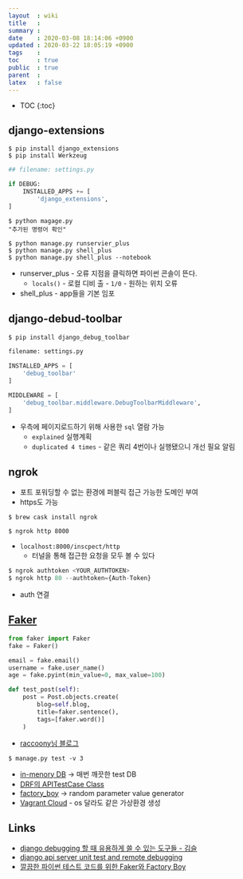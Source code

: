 ```yaml
---
layout  : wiki
title   : 
summary : 
date    : 2020-03-08 18:14:06 +0900
updated : 2020-03-22 18:05:19 +0900
tags    : 
toc     : true
public  : true
parent  : 
latex   : false
---
```

* TOC
{:toc}

## django-extensions

```shell
$ pip install django_extensions
$ pip install Werkzeug
```

```python
## filename: settings.py

if DEBUG:
    INSTALLED_APPS += [
        'django_extensions',
]
```

```shell
$ python magage.py
"추가된 명령어 확인"
```

```shell
$ python manage.py runservier_plus
$ python manage.py shell_plus
$ python manage.py shell_plus --notebook
```

- runserver_plus - 오류 지점을 클릭하면 파이썬 콘솔이 뜬다.
    - `locals()` - 로컬 디비 출     - `1/0` - 원하는 위치 오류
- shell_plus - app들을 기본 임포

## django-debud-toolbar

```python
$ pip install django_debug_toolbar
```

```python
filename: settings.py

INSTALLED_APPS = [
    'debug_toolbar'
]
```

```python
MIDDLEWARE = [
    'debug_toolbar.middleware.DebugToolbarMiddleware',
]
```

- 우측에 페이지로드하기 위해 사용한 `sql` 열람 가능
    - `explained` 실행계획
    - `duplicated 4 times` - 같은 쿼리 4번이나 실행됐으니 개선 필요 알림


## ngrok

- 포트 포워딩할 수 없는 환경에 퍼블릭 접근 가능한 도메인 부여
- https도 가능

```shell
$ brew cask install ngrok
```

```shell
$ ngrok http 8000
```

- `localhost:8000/inscpect/http`
    - 터널을 통해 접근한 요청을 모두 볼 수 있다

```python
$ ngrok authtoken <YOUR_AUTHTOKEN>
$ ngrok http 80 --authtoken={Auth-Token}
```

- auth 연결

## [Faker](https://factoryboy.readthedocs.io/en/latest/)

```python
from faker import Faker
fake = Faker()

email = fake.email()
username = fake.user_name()
age = fake.pyint(min_value=0, max_value=100)
```

```python
def test_post(self):
    post = Post.objects.create(
        blog=self.blog,
        title=faker.sentence(),
        tags=[faker.word()]
    )
```
- [raccoony님 블로그](https://www.44bits.io/ko/post/faker-and-factory-boy-for-clean-code-on-python-test)


```shell
$ manage.py test -v 3
```

- [in-menory DB](https://pypi.org/project/django-memdb/) -> 매번 깨끗한 test DB
- [DRF의 APITestCase Class](https://www.django-rest-framework.org/api-guide/testing/)
- [factory_boy](https://factoryboy.readthedocs.io/en/latest/) -> random parameter value generator
- [Vagrant Cloud](https://app.vagrantup.com/mvbcoding/boxes/awslinux/) - os 달라도 같은 가상환경 생성

## Links

- [django debugging 할 때 유용하게 쓸 수 있는 도구들 - 김슬](https://www.youtube.com/watch?v=VUGNYr_GxEY&t=265s)
- [django api server unit test and remote debugging](https://www.slideshare.net/addnull/20170813-django-api-server-unit-test-and-remote-debugging)
- [깔끔한 파이썬 테스트 코드를 위한 Faker와 Factory Boy](https://www.44bits.io/ko/post/faker-and-factory-boy-for-clean-code-on-python-test)
